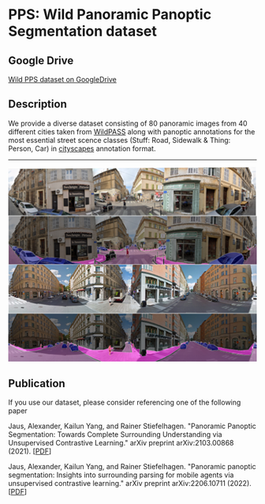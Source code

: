 # PPS: Wild Panoramic Panoptic Segmentation dataset

## Google Drive
[Wild PPS dataset on GoogleDrive](https://drive.google.com/file/d/1nv1RuBTQh-A9XFXqyKznLJQ6N5Hl2PuL/view?usp=sharing)
## Description
We provide a diverse dataset consisting of 80 panoramic images from 40 different cities taken from [WildPASS](https://github.com/elnino9ykl/WildPASS) along with panoptic annotations for the most essential street scence classes (Stuff: Road, Sidewalk & Thing: Person, Car) in [cityscapes](https://www.cityscapes-dataset.com) annotation format. 

---
<img src="Readme/Readme_Example.png" alt="logo">

## Publication 
If you use our dataset, please consider referencing one of the following paper

Jaus, Alexander, Kailun Yang, and Rainer Stiefelhagen. "Panoramic Panoptic Segmentation: Towards Complete Surrounding Understanding via Unsupervised Contrastive Learning." arXiv preprint arXiv:2103.00868 (2021). \[[PDF](https://arxiv.org/pdf/2103.00868.pdf)\]

Jaus, Alexander, Kailun Yang, and Rainer Stiefelhagen. "Panoramic panoptic segmentation: Insights into surrounding parsing for mobile agents via unsupervised contrastive learning." arXiv preprint arXiv:2206.10711 (2022). \[[PDF](https://arxiv.org/pdf/2206.10711.pdf)\]
